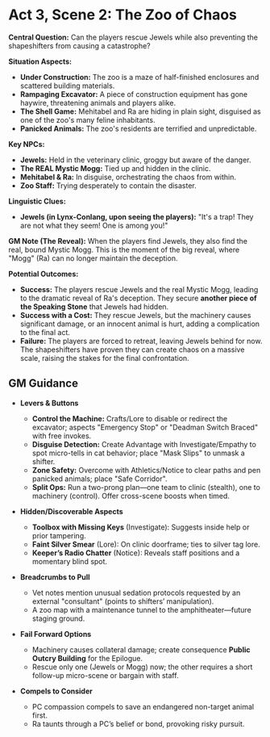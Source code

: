 # Act 3, Scene 2: The Zoo of Chaos

**Central Question:** Can the players rescue Jewels while also preventing the shapeshifters from causing a catastrophe?

**Situation Aspects:**
*   **Under Construction:** The zoo is a maze of half-finished enclosures and scattered building materials.
*   **Rampaging Excavator:** A piece of construction equipment has gone haywire, threatening animals and players alike.
*   **The Shell Game:** Mehitabel and Ra are hiding in plain sight, disguised as one of the zoo's many feline inhabitants.
*   **Panicked Animals:** The zoo's residents are terrified and unpredictable.

**Key NPCs:**
*   **Jewels:** Held in the veterinary clinic, groggy but aware of the danger.
*   **The REAL Mystic Mogg:** Tied up and hidden in the clinic.
*   **Mehitabel & Ra:** In disguise, orchestrating the chaos from within.
*   **Zoo Staff:** Trying desperately to contain the disaster.

**Linguistic Clues:**
*   **Jewels (in Lynx-Conlang, upon seeing the players):** "It's a trap! They are not what they seem! One is among you!"

**GM Note (The Reveal):**
When the players find Jewels, they also find the real, bound Mystic Mogg. This is the moment of the big reveal, where "Mogg" (Ra) can no longer maintain the deception.

**Potential Outcomes:**
*   **Success:** The players rescue Jewels and the real Mystic Mogg, leading to the dramatic reveal of Ra's deception. They secure **another piece of the Speaking Stone** that Jewels had hidden.
*   **Success with a Cost:** They rescue Jewels, but the machinery causes significant damage, or an innocent animal is hurt, adding a complication to the final act.
*   **Failure:** The players are forced to retreat, leaving Jewels behind for now. The shapeshifters have proven they can create chaos on a massive scale, raising the stakes for the final confrontation.

## GM Guidance
- **Levers & Buttons**
  - **Control the Machine:** Crafts/Lore to disable or redirect the excavator; aspects "Emergency Stop" or "Deadman Switch Braced" with free invokes.
  - **Disguise Detection:** Create Advantage with Investigate/Empathy to spot micro-tells in cat behavior; place "Mask Slips" to unmask a shifter.
  - **Zone Safety:** Overcome with Athletics/Notice to clear paths and pen panicked animals; place "Safe Corridor".
  - **Split Ops:** Run a two-prong plan—one team to clinic (stealth), one to machinery (control). Offer cross-scene boosts when timed.

- **Hidden/Discoverable Aspects**
  - **Toolbox with Missing Keys** (Investigate): Suggests inside help or prior tampering.
  - **Faint Silver Smear** (Lore): On clinic doorframe; ties to silver tag lore.
  - **Keeper’s Radio Chatter** (Notice): Reveals staff positions and a momentary blind spot.

- **Breadcrumbs to Pull**
  - Vet notes mention unusual sedation protocols requested by an external "consultant" (points to shifters’ manipulation).
  - A zoo map with a maintenance tunnel to the amphitheater—future staging ground.

- **Fail Forward Options**
  - Machinery causes collateral damage; create consequence **Public Outcry Building** for the Epilogue.
  - Rescue only one (Jewels or Mogg) now; the other requires a short follow-up micro-scene or bargain with staff.

- **Compels to Consider**
  - PC compassion compels to save an endangered non-target animal first.
  - Ra taunts through a PC’s belief or bond, provoking risky pursuit.

